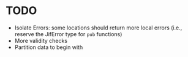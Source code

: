 # TODO

- Isolate Errors: some locations should return more local errors (i.e., reserve the JifError type for `pub` functions)
- More validity checks
- Partition data to begin with

